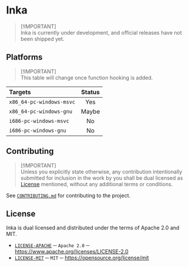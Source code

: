 # Inka
> [!IMPORTANT]\
> Inka is currently under development, and official releases have not been shipped yet.

## Platforms
> [!IMPORTANT]\
> This table will change once function hooking is added.

|        **Targets**       | **Status** |
|:-------------------------|:----------:|
| `x86_64-pc-windows-msvc` |     Yes    |
| `x86_64-pc-windows-gnu`  |    Maybe   |    
| `i686-pc-windows-msvc`   |    No      |
| `i686-pc-windows-gnu`    |    No      |

## Contributing
> [!IMPORTANT]\
> Unless you explicitly state otherwise, any contribution intentionally submitted for inclusion in the work by you shall be dual licensed as [License](#license) mentioned, without any additional terms or conditions.

See [`CONTRIBUTING.md`][CONTRIBUTING] for contributing to the project.

## License
Inka is dual licensed and distributed under the terms of Apache 2.0 and MIT.
- [`LICENSE-APACHE`][LICENSE_APACHE] ─ `Apache 2.0` ─ https://www.apache.org/licenses/LICENSE-2.0
- [`LICENSE-MIT`][LICENSE_MIT] ─ `MIT` ─ https://opensource.org/license/mit

[CONTRIBUTING]: ./.github/CONTRIBUTING.md
[LICENSE_APACHE]: ./LICENSE-APACHE
[LICENSE_MIT]: ./LICENSE-MIT
